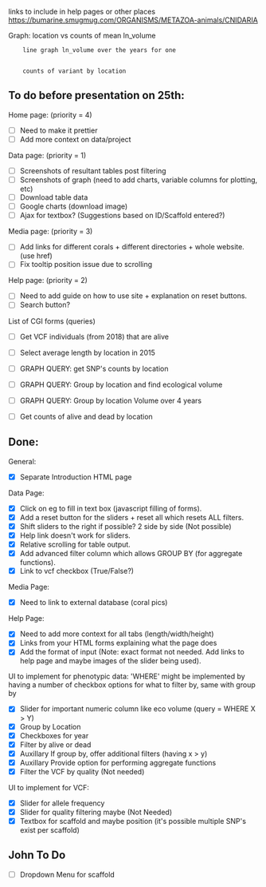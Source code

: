 links to include in help pages or other places  https://bumarine.smugmug.com/ORGANISMS/METAZOA-animals/CNIDARIA


Graph: 
        location vs counts of mean ln_volume


        line graph ln_volume over the years for one 

        
        counts of variant by location

## To do before presentation on 25th:

Home page: (priority = 4)
*  [ ] Need to make it prettier 
*  [ ] Add more context on data/project

Data page: (priority = 1)
*  [ ] Screenshots of resultant tables post filtering
*  [ ] Screenshots of graph (need to add charts, variable columns for plotting, etc)
*  [ ] Download table data
*  [ ] Google charts (download image)
*  [ ] Ajax for textbox? (Suggestions based on ID/Scaffold entered?)

Media page: (priority = 3)
*  [ ] Add links for different corals + different directories + whole website. (use href)
*  [ ] Fix tooltip position issue due to scrolling

Help page: (priority = 2)
*  [ ] Need to add guide on how to use site + explanation on reset buttons.
*  [ ] Search button?

List of CGI forms (queries)

*  [ ] Get VCF individuals (from 2018) that are alive
*  [ ] Select average length by location in 2015
*  [ ] GRAPH QUERY: get SNP's counts by location 
*  [ ] GRAPH QUERY: Group by location and find ecological volume
*  [ ] GRAPH QUERY: Group by location Volume over 4 years
*  [ ] Get counts of alive and dead by location


## Done:

General:
*  [x] Separate Introduction HTML page

Data Page:
*  [x] Click on eg to fill in text box (javascript filling of forms).
*  [x] Add a reset button for the sliders + reset all which resets ALL filters.
*  [x] Shift sliders to the right if possible? 2 side by side (Not possible)
*  [x] Help link doesn't work for sliders.
*  [x] Relative scrolling for table output.
*  [x] Add advanced filter column which allows GROUP BY (for aggregate functions).
*  [x] Link to vcf checkbox (True/False?)

Media Page:
*  [x] Need to link to external database (coral pics)

Help Page:
*  [x] Need to add more context for all tabs (length/width/height)
*  [x] Links from your HTML forms explaining what the page does
*  [x] Add the format of input (Note: exact format not needed. Add links to help page and maybe images of the slider being used).

UI to implement for phenotypic data:
'WHERE' might be implemented by having a number of checkbox options for what to filter by, same with group by
*  [x] Slider for important numeric column like eco volume (query = WHERE X > Y) 
*  [x] Group by Location
*  [x] Checkboxes for year
*  [x] Filter by alive or dead
*  [x] Auxillary If group by, offer additional filters (having x > y)
*  [x] Auxillary Provide option for performing aggregate functions
*  [x] Filter the VCF by quality (Not needed)

UI to implement for VCF:
- [x] Slider for allele frequency
- [x] Slider for quality filtering maybe (Not Needed)
- [x] Textbox for scaffold and maybe position (it's possible multiple SNP's exist per scaffold)

## John To Do
- [ ] Dropdown Menu for scaffold



